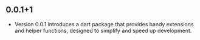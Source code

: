 ## 0.0.1+1

* Version 0.0.1 introduces a dart package that provides handy extensions and helper functions, designed to simplify and speed up development.


